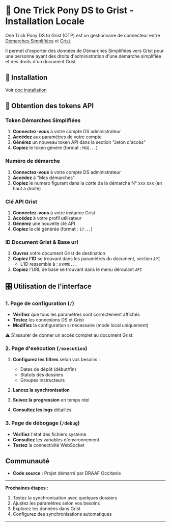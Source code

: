 # 🦄 One Trick Pony DS to Grist - Installation Locale

One Trick Pony DS to Grist (OTP) est un gestionnaire de connecteur entre [Démarches Simplifiées](https://www.demarches-simplifiees.fr/admin/procedures) et [Grist](https://lasuite.numerique.gouv.fr/services/grist).

Il permet d'exporter des données de Démarches Simplifiées vers Grist pour une personne ayant des droits d'administration d'une démarche simplifiée et des droits d'un document Grist. 

## 🚀 Installation

Voir [doc installation](./docs/install.md)

## 🔑 Obtention des tokens API

### Token Démarches Simplifiées

1. **Connectez-vous** à votre compte DS administrateur
2. **Accédez** aux paramètres de votre compte
3. **Générez** un nouveau token API dans la section "Jeton d'accès"
4. **Copiez** le token généré (format : `MGQ...`)

### Numéro de démarche

1. **Connectez-vous** à votre compte DS administrateur
2. **Accédez** à "Mes démarches"
3. **Copiez** le numéro figurant dans la *carte* de la démarche N° xxx xxx (en haut à droite)

### Clé API Grist

1. **Connectez-vous** à votre instance Grist
2. **Accédez** à votre profil utilisateur
3. **Générez** une nouvelle clé API
4. **Copiez** la clé générée (format : `17...`)

### ID Document Grist & Base url

1. **Ouvrez** votre document Grist de destination
2. **Copiez l'ID** se trouvant dans les paramètres du document, section `API`
    - L'ID ressemble à : `mYMMb...`
3. **Copiez** l'URL de base se trouvant dans le menu déroulant `API`


## 🎛️ Utilisation de l'interface

### 1. Page de configuration (`/`)

- **Vérifiez** que tous les paramètres sont correctement affichés
- **Testez** les connexions DS et Grist
- **Modifiez** la configuration si nécessaire (mode local uniquement)

⚠️ S'assurer de donner un accès complet au document Grist.

### 2. Page d'exécution (`/execution`)

1. **Configurez les filtres** selon vos besoins :
   - Dates de dépôt (début/fin)
   - Statuts des dossiers
   - Groupes instructeurs

2. **Lancez la synchronisation**
3. **Suivez la progression** en temps réel
4. **Consultez les logs** détaillés

### 3. Page de débogage (`/debug`)

- **Vérifiez** l'état des fichiers système
- **Consultez** les variables d'environnement
- **Testez** la connectivité WebSocket


## Communauté

- **Code source** : Projet démarré par DRAAF Occitanie

---

**Prochaines étapes :**
1. Testez la synchronisation avec quelques dossiers
2. Ajustez les paramètres selon vos besoins
3. Explorez les données dans Grist
4. Configurez des synchronisations automatiques

---
